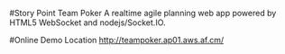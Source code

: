 #Story Point Team Poker
A realtime agile planning web app powered by HTML5 WebSocket and nodejs/Socket.IO.

#Online Demo Location
<http://teampoker.ap01.aws.af.cm/>
